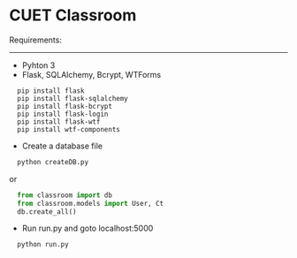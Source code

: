 # CUET Classroom

Requirements:
___
* Pyhton 3
* Flask, SQLAlchemy, Bcrypt, WTForms
```
  pip install flask
  pip install flask-sqlalchemy
  pip install flask-bcrypt
  pip install flask-login
  pip install flask-wtf
  pip install wtf-components
```
* Create a database file
```python
  python createDB.py
```
or
```python
  from classroom import db
  from classroom.models import User, Ct
  db.create_all()
```
* Run run.py and goto localhost:5000
```
  python run.py
```
